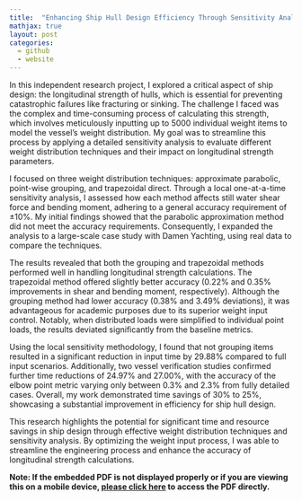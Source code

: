 ```yaml
---
title:  "Enhancing Ship Hull Design Efficiency Through Sensitivity Analysis"
mathjax: true
layout: post
categories: 
  = github
  - website
---
```


In this independent research project, I explored a critical aspect of ship design: the longitudinal strength of hulls, which is essential for preventing catastrophic failures like fracturing or sinking. The challenge I faced was the complex and time-consuming process of calculating this strength, which involves meticulously inputting up to 5000 individual weight items to model the vessel’s weight distribution. My goal was to streamline this process by applying a detailed sensitivity analysis to evaluate different weight distribution techniques and their impact on longitudinal strength parameters.

I focused on three weight distribution techniques: approximate parabolic, point-wise grouping, and trapezoidal direct. Through a local one-at-a-time sensitivity analysis, I assessed how each method affects still water shear force and bending moment, adhering to a general accuracy requirement of ±10%. My initial findings showed that the parabolic approximation method did not meet the accuracy requirements. Consequently, I expanded the analysis to a large-scale case study with Damen Yachting, using real data to compare the techniques.

The results revealed that both the grouping and trapezoidal methods performed well in handling longitudinal strength calculations. The trapezoidal method offered slightly better accuracy (0.22% and 0.35% improvements in shear and bending moment, respectively). Although the grouping method had lower accuracy (0.38% and 3.49% deviations), it was advantageous for academic purposes due to its superior weight input control. Notably, when distributed loads were simplified to individual point loads, the results deviated significantly from the baseline metrics.

Using the local sensitivity methodology, I found that not grouping items resulted in a significant reduction in input time by 29.88% compared to full input scenarios. Additionally, two vessel verification studies confirmed further time reductions of 24.97% and 27.00%, with the accuracy of the elbow point metric varying only between 0.3% and 2.3% from fully detailed cases. Overall, my work demonstrated time savings of 30% to 25%, showcasing a substantial improvement in efficiency for ship hull design.

This research highlights the potential for significant time and resource savings in ship design through effective weight distribution techniques and sensitivity analysis. By optimizing the weight input process, I was able to streamline the engineering process and enhance the accuracy of longitudinal strength calculations.

**Note: If the embedded PDF is not displayed properly or if you are viewing this on a mobile device, <a href="https://kodendaal.github.io/assets/project_independent.pdf" target="_blank">please click here</a> to access the PDF directly.**

<div id="adobe-dc-view" style="width: 100%;"></div>
<script src="https://acrobatservices.adobe.com/view-sdk/viewer.js"></script>
<script type="text/javascript">
	document.addEventListener("adobe_dc_view_sdk.ready", function(){ 
		var adobeDCView = new AdobeDC.View({clientId: "8ef44ce133c04e8fa474ad6c78747b08", divId: "adobe-dc-view"});
		adobeDCView.previewFile({
			content:{location: {url: "https://kodendaal.github.io/assets/project_independent.pdf"}},
			metaData:{fileName: "project_independent.pdf"}
		}, {embedMode: "IN_LINE"});
	});
</script>
